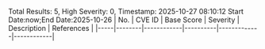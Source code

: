 Total Results: 5, High Severity: 0, Timestamp: 2025-10-27 08:10:12
Start Date:now;End Date:2025-10-26
| No. | CVE ID | Base Score | Severity | Description | References |
|-----|--------|------------|----------|-------------|------------|

